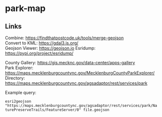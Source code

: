 # park-map
 
## Links
Combine: https://findthatpostcode.uk/tools/merge-geojson<br>
Convert to KML: https://gdal3.js.org/<br>
Geojson Viewer: https://geojson.io
Esridump: https://pypi.org/project/esridump/

County Gallery: https://gis.mecknc.gov/data-center/apps-gallery<br>
Park Explorer: https://maps.mecklenburgcountync.gov/MecklenburgCountyParkExplorer/<br>
Directory: https://maps.mecklenburgcountync.gov/agsadaptor/rest/services/park<br>

Example query:

`esri2geojson "https://maps.mecklenburgcountync.gov/agsadaptor/rest/services/park/NaturePreserveTrails/FeatureServer/0" file.geojson`
